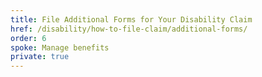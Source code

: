 ```yaml
---
title: File Additional Forms for Your Disability Claim
href: /disability/how-to-file-claim/additional-forms/
order: 6
spoke: Manage benefits
private: true
---
```


